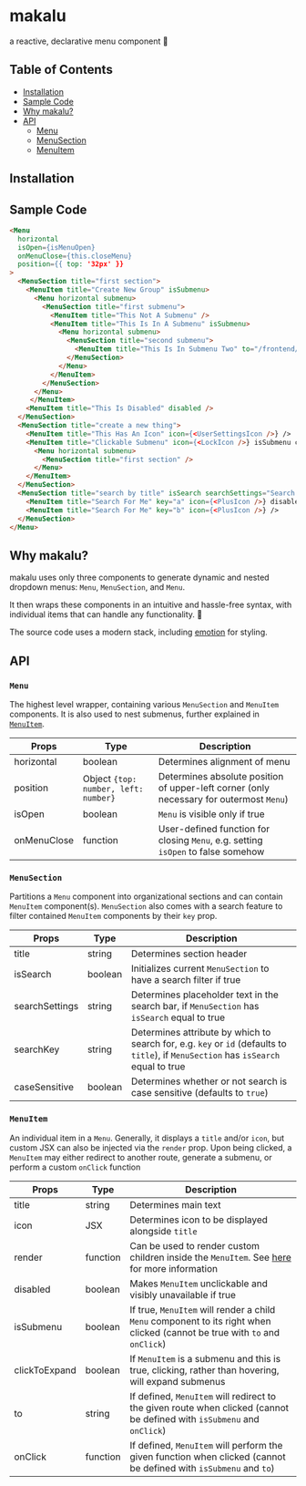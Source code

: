 # makalu

a reactive, declarative menu component :mount_fuji:

## Table of Contents
  - [Installation](#installation)
  - [Sample Code](#sample-code)
  - [Why makalu?](#why-makalu)
  - [API](#api)
    - [Menu](#menu)
    - [MenuSection](#menusection)
    - [MenuItem](#menuitem)

## Installation
## Sample Code

```html
<Menu
  horizontal
  isOpen={isMenuOpen}
  onMenuClose={this.closeMenu}
  position={{ top: '32px' }}
>
  <MenuSection title="first section">
    <MenuItem title="Create New Group" isSubmenu>
      <Menu horizontal submenu>
        <MenuSection title="first submenu">
          <MenuItem title="This Not A Submenu" />
          <MenuItem title="This Is In A Submenu" isSubmenu>
            <Menu horizontal submenu>
              <MenuSection title="second submenu">
                <MenuItem title="This Is In Submenu Two" to="/frontend/login" />
              </MenuSection>
            </Menu>
          </MenuItem>
        </MenuSection>
      </Menu>
     </MenuItem>
    <MenuItem title="This Is Disabled" disabled />
  </MenuSection>
  <MenuSection title="create a new thing">
    <MenuItem title="This Has An Icon" icon={<UserSettingsIcon />} />
    <MenuItem title="Clickable Submenu" icon={<LockIcon />} isSubmenu clickToExpand>
      <Menu horizontal submenu>
        <MenuSection title="first section" />
      </Menu>
    </MenuItem>
  </MenuSection>
  <MenuSection title="search by title" isSearch searchSettings="Search for a name">
    <MenuItem title="Search For Me" key="a" icon={<PlusIcon />} disabled />
    <MenuItem title="Search For Me" key="b" icon={<PlusIcon />} />
  </MenuSection>
</Menu>
```
## Why makalu?
makalu uses only three components to generate dynamic and nested dropdown menus: `Menu`, `MenuSection`, and `Menu`.  
  
It then wraps these components in an intuitive and hassle-free syntax, with individual items that can handle any functionality. :helicopter:  
  
The source code uses a modern stack, including [emotion](https://emotion.sh/docs/introduction) for styling.
## API
### `Menu`
The highest level wrapper, containing various `MenuSection` and `MenuItem` components. It is also used to nest submenus, further explained in [`MenuItem`](#menuitem).  
  
  
| Props       | Type                                 | Description                                                                             |
| ----------- | ------------------------------------ | --------------------------------------------------------------------------------------- |
| horizontal  | boolean                              | Determines alignment of menu                                                            |
| position    | Object `{top: number, left: number}` | Determines absolute position of upper-left corner (only necessary for outermost `Menu`) |
| isOpen      | boolean                              | `Menu` is visible only if true                                                          |
| onMenuClose | function                             | User-defined function for closing `Menu`, e.g. setting `isOpen` to false somehow        |
### `MenuSection`
Partitions a `Menu` component into organizational sections and can contain `MenuItem` component(s). `MenuSection` also comes with a search feature to filter contained `MenuItem` components by their `key` prop.  
  
  

| Props          | Type    | Description                                                                                                                          |
| -------------- | ------- | ------------------------------------------------------------------------------------------------------------------------------------ |
| title          | string  | Determines section header                                                                                                            |
| isSearch       | boolean | Initializes current `MenuSection` to have a search filter if true                                                                    |
| searchSettings | string  | Determines placeholder text in the search bar, if `MenuSection` has `isSearch` equal to true                                         |
| searchKey      | string  | Determines attribute by which to search for, e.g. `key` or `id` (defaults to `title`), if `MenuSection` has `isSearch` equal to true |
| caseSensitive  | boolean | Determines whether or not search is case sensitive (defaults to `true`)                                                              |
### `MenuItem`
An individual item in a `Menu`. Generally, it displays a `title` and/or `icon`, but custom JSX can also be injected via the `render` prop. Upon being clicked, a `MenuItem` may either redirect to another route, generate a submenu, or perform a custom `onClick` function  
  
  
| Props         | Type     | Description                                                                                                                              |
| ------------- | -------- | ---------------------------------------------------------------------------------------------------------------------------------------- |
| title         | string   | Determines main text                                                                                                                     |
| icon          | JSX      | Determines icon to be displayed alongside `title`                                                                                        |
| render        | function | Can be used to render custom children inside the `MenuItem`. See [here](https://reactjs.org/docs/render-props.html) for more information |
| disabled      | boolean  | Makes `MenuItem` unclickable and visibly unavailable if true                                                                             |
| isSubmenu     | boolean  | If true, `MenuItem` will render a child `Menu` component to its right when clicked (cannot be true with `to` and `onClick`)              |
| clickToExpand | boolean  | If `MenuItem` is a submenu and this is true, clicking, rather than hovering, will expand submenus                                        |
| to            | string   | If defined, `MenuItem` will redirect to the given route when clicked (cannot be defined with `isSubmenu` and `onClick`)                  |
| onClick       | function | If defined, `MenuItem` will perform the given function when clicked (cannot be defined with `isSubmenu` and `to`)                        |
